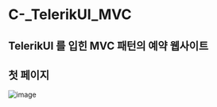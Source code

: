 # C-_TelerikUI_MVC
TelerikUI 를 입힌 MVC 패턴의 예약 웹사이트
---
## 첫 페이지 
![image](https://user-images.githubusercontent.com/80689135/183549119-8beef95b-dad4-4c69-a34f-2f446eddcb3f.png)


